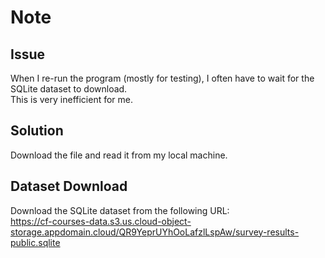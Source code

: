 <h1><strong>Note</strong></h1>

<h2><strong>Issue</strong></h2>
<p>
When I re-run the program (mostly for testing), I often have to wait for the SQLite dataset to download.<br>
This is very inefficient for me.
</p>

<h2><strong>Solution</strong></h2>
<p>
Download the file and read it from my local machine.<br>
</p>

<h2><strong>Dataset Download</strong></h2>
<p>
Download the SQLite dataset from the following URL:<br>
<a href="https://cf-courses-data.s3.us.cloud-object-storage.appdomain.cloud/QR9YeprUYhOoLafzlLspAw/survey-results-public.sqlite">https://cf-courses-data.s3.us.cloud-object-storage.appdomain.cloud/QR9YeprUYhOoLafzlLspAw/survey-results-public.sqlite</a>
</p>

